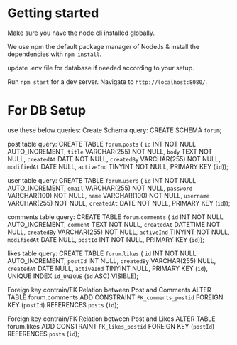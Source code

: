 # Getting started

Make sure you have the node cli installed globally. 

We use npm the default package manager of NodeJs & install the dependencies with `npm install`.

update .env file for database if needed according to your setup.

Run `npm start` for a dev server. Navigate to `http://localhost:8080/`. 


# For DB Setup
use these below queries:
Create Schema query: 
CREATE SCHEMA `forum`;

post table query:
CREATE TABLE `forum`.`posts` (
  `id` INT NOT NULL AUTO_INCREMENT,
  `title` VARCHAR(255) NOT NULL,
  `body` TEXT NOT NULL,
  `createdAt` DATE NOT NULL,
  `createdBy` VARCHAR(255) NOT NULL,
  `modifiedAt` DATE NULL,
  `activeInd` TINYINT NOT NULL,
  PRIMARY KEY (`id`));

user table query:
CREATE TABLE `forum`.`users` (
  `id` INT NOT NULL AUTO_INCREMENT,
  `email` VARCHAR(255) NOT NULL,
  `password` VARCHAR(100) NOT NULL,
  `name` VARCHAR(100) NOT NULL,
  `username` VARCHAR(255) NOT NULL,
  `createdAt` DATE NOT NULL,
  PRIMARY KEY (`id`));

comments table query:
CREATE TABLE `forum`.`comments` (
  `id` INT NOT NULL AUTO_INCREMENT,
  `comment` TEXT NOT NULL,
  `createdAt` DATETIME NOT NULL,
  `createdBy` VARCHAR(255) NOT NULL,
  `activeInd` TINYINT NOT NULL,
  `modifiedAt` DATE NULL,
  `postId` INT NOT NULL,
  PRIMARY KEY (`id`));



likes table query:
CREATE TABLE `forum`.`likes` (
  `id` INT NOT NULL AUTO_INCREMENT,
  `postId` INT NULL,
  `createdBy` VARCHAR(255) NULL,
  `createdAt` DATE NULL,
  `activeInd` TINYINT NULL,
  PRIMARY KEY (`id`),
  UNIQUE INDEX `id_UNIQUE` (`id` ASC) VISIBLE);


Foreign key contrain/FK Relation between Post and Comments
ALTER TABLE forum.comments ADD CONSTRAINT `FK_comments_postid` FOREIGN KEY (`postId`) REFERENCES `posts` (`id`);

Foreign key contrain/FK Relation between Post and Likes
ALTER TABLE forum.likes ADD CONSTRAINT `FK_likes_postid` FOREIGN KEY (`postId`) REFERENCES `posts` (`id`);

